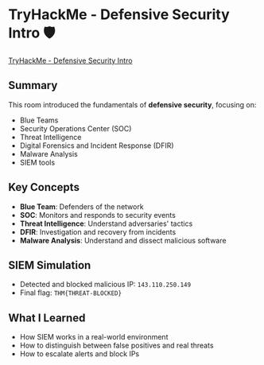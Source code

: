 # TryHackMe - Defensive Security Intro 🛡️
[TryHackMe - Defensive Security Intro](https://tryhackme.com/room/defensivesecurityintro)

## Summary

This room introduced the fundamentals of **defensive security**, focusing on:
- Blue Teams
- Security Operations Center (SOC)
- Threat Intelligence
- Digital Forensics and Incident Response (DFIR)
- Malware Analysis
- SIEM tools

## Key Concepts

- **Blue Team**: Defenders of the network
- **SOC**: Monitors and responds to security events
- **Threat Intelligence**: Understand adversaries' tactics
- **DFIR**: Investigation and recovery from incidents
- **Malware Analysis**: Understand and dissect malicious software

## SIEM Simulation

- Detected and blocked malicious IP: `143.110.250.149`
- Final flag: `THM{THREAT-BLOCKED}`

## What I Learned

- How SIEM works in a real-world environment
- How to distinguish between false positives and real threats
- How to escalate alerts and block IPs

